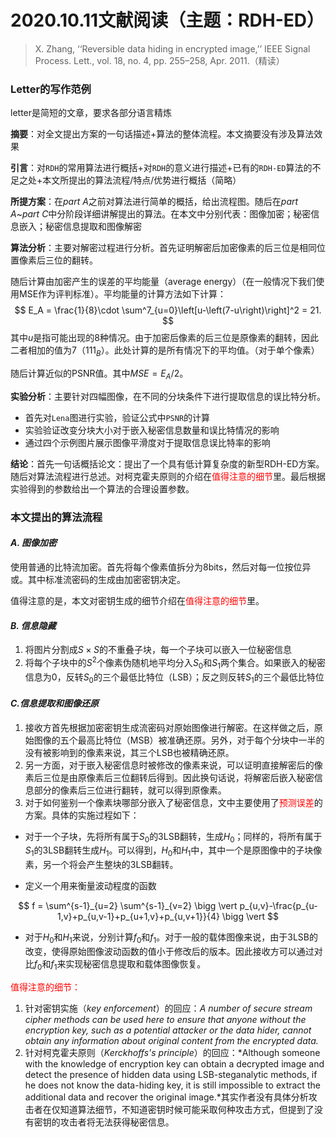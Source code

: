 #  2020.10.11文献阅读（主题：RDH-ED）

> X. Zhang, ‘‘Reversible data hiding in encrypted image,’’ IEEE Signal Process. Lett., vol. 18, no. 4, pp. 255–258, Apr. 2011.（精读）



### Letter的写作范例

letter是简短的文章，要求各部分语言精炼

**摘要**：对全文提出方案的一句话描述+算法的整体流程。本文摘要没有涉及算法效果

**引言**：对`RDH`的常用算法进行概括+对`RDH`的意义进行描述+已有的`RDH-ED`算法的不足之处+本文所提出的算法流程/特点/优势进行概括（简略）

**所提方案**：在*part A*之前对算法进行简单的概括，给出流程图。随后在*part A*~*part C*中分阶段详细讲解提出的算法。在本文中分别代表：图像加密；秘密信息嵌入；秘密信息提取和图像解密

**算法分析**：主要对解密过程进行分析。首先证明解密后加密像素的后三位是相同位置像素后三位的翻转。

随后计算由加密产生的误差的平均能量（average energy）（在一般情况下我们使用MSE作为评判标准）。平均能量的计算方法如下计算：
$$
E_A = \frac{1}{8}\cdot \sum^7_{u=0}\left[u-\left(7-u\right)\right]^2 = 21.
$$
其中$u$是指可能出现的8种情况。由于加密后像素的后三位是原像素的翻转，因此二者相加的值为7（$111_B$）。此处计算的是所有情况下的平均值。（对于单个像素）

随后计算近似的PSNR值。其中$MSE = E_A/2$。

**实验分析**：主要针对四幅图像，在不同的分块条件下进行提取信息的误比特分析。

- 首先对`Lena`图进行实验，验证公式中`PSNR`的计算
- 实验验证改变分块大小对于嵌入秘密信息数量和误比特情况的影响
- 通过四个示例图片展示图像平滑度对于提取信息误比特率的影响

**结论**：首先一句话概括论文：提出了一个具有低计算复杂度的新型RDH-ED方案。随后对算法流程进行总述。对柯克霍夫原则的介绍在<font color = red>值得注意的细节</font>里。最后根据实验得到的参数给出一个算法的合理设置参数。

### 本文提出的算法流程

#### ***A. 图像加密***

使用普通的比特流加密。首先将每个像素值拆分为8bits，然后对每一位按位异或。其中标准流密码的生成由加密密钥决定。

值得注意的是，本文对密钥生成的细节介绍在<font color = red>值得注意的细节</font>里。

#### ***B. 信息隐藏***

1. 将图片分割成$S \times S$的不重叠子块，每一个子块可以嵌入一位秘密信息
2. 将每个子块中的$S^2$个像素伪随机地平均分入$S_0$和$S_1$两个集合。如果嵌入的秘密信息为0，反转$S_0$的三个最低比特位（LSB）；反之则反转$S_1$的三个最低比特位

#### ***C.信息提取和图像还原***

1. 接收方首先根据加密密钥生成流密码对原始图像进行解密。在这样做之后，原始图像的五个最高比特位（MSB）被准确还原。另外，对于每个分块中一半的没有被影响到的像素来说，其三个LSB也被精确还原。
2. 另一方面，对于嵌入秘密信息时被修改的像素来说，可以证明直接解密后的像素后三位是由原像素后三位翻转后得到。因此换句话说，将解密后嵌入秘密信息部分的像素后三位进行翻转，就可以得到原像素。
3. 对于如何鉴别一个像素块哪部分嵌入了秘密信息，文中主要使用了<font color = red>预测误差</font>的方案。具体的实施过程如下：

- 对于一个子块，先将所有属于$S_0$的3LSB翻转，生成$H_0$；同样的，将所有属于$S_1$的3LSB翻转生成$H_1$。可以得到，$H_0$和$H_1$中，其中一个是原图像中的子块像素，另一个将会产生整块的3LSB翻转。

- 定义一个用来衡量波动程度的函数

$$
f = \sum^{s-1}_{u=2} \sum^{s-1}_{v=2} \bigg \vert p_{u,v}-\frac{p_{u-1,v}+p_{u,v-1}+p_{u+1,v}+p_{u,v+1}}{4} \bigg \vert
$$

- 对于$H_0$和$H_1$来说，分别计算$f_0$和$f_1$。对于一般的载体图像来说，由于3LSB的改变，使得原始图像波动函数的值小于修改后的版本。因此接收方可以通过对比$f_0$和$f_1$来实现秘密信息提取和载体图像恢复。

<font color = red>值得注意的细节：</font>

1. 针对密钥实施（*key enforcement*）的回应：*A number of secure stream cipher methods can be used here to ensure that anyone without the encryption key, such as a potential attacker or the data hider, cannot obtain any information about original content from the encrypted data.*
2. 针对柯克霍夫原则（*Kerckhoffs's principle*）的回应：*Although someone with the knowledge of encryption key can obtain a decrypted image and detect the presence of hidden data using LSB-steganalytic methods, if he does not know the data-hiding key, it is still impossible to extract the additional data and recover the original image.*其实作者没有具体分析攻击者在仅知道算法细节，不知道密钥时候可能采取何种攻击方式，但提到了没有密钥的攻击者将无法获得秘密信息。

